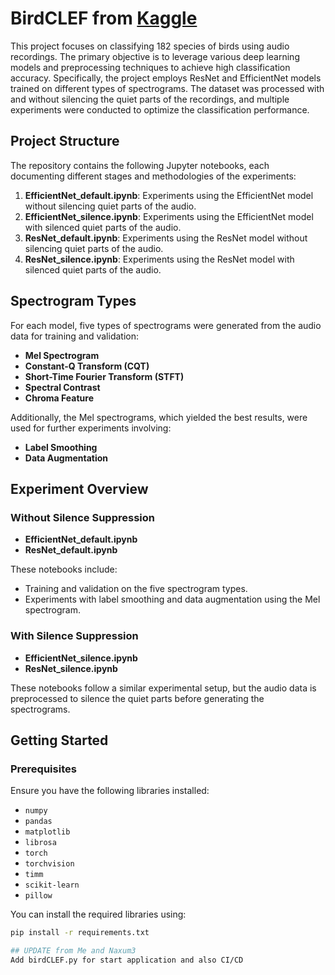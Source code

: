 # BirdCLEF from [Kaggle](https://www.kaggle.com/competitions/birdclef-2024)



This project focuses on classifying 182 species of birds using audio recordings. The primary objective is to leverage various deep learning models and preprocessing techniques to achieve high classification accuracy. Specifically, the project employs ResNet and EfficientNet models trained on different types of spectrograms. The dataset was processed with and without silencing the quiet parts of the recordings, and multiple experiments were conducted to optimize the classification performance.

## Project Structure

The repository contains the following Jupyter notebooks, each documenting different stages and methodologies of the experiments:

1. **EfficientNet_default.ipynb**: Experiments using the EfficientNet model without silencing quiet parts of the audio.
2. **EfficientNet_silence.ipynb**: Experiments using the EfficientNet model with silenced quiet parts of the audio.
3. **ResNet_default.ipynb**: Experiments using the ResNet model without silencing quiet parts of the audio.
4. **ResNet_silence.ipynb**: Experiments using the ResNet model with silenced quiet parts of the audio.

## Spectrogram Types

For each model, five types of spectrograms were generated from the audio data for training and validation:
- **Mel Spectrogram**
- **Constant-Q Transform (CQT)**
- **Short-Time Fourier Transform (STFT)**
- **Spectral Contrast**
- **Chroma Feature**

Additionally, the Mel spectrograms, which yielded the best results, were used for further experiments involving:
- **Label Smoothing**
- **Data Augmentation**

## Experiment Overview

### Without Silence Suppression
- **EfficientNet_default.ipynb**
- **ResNet_default.ipynb**

These notebooks include:
- Training and validation on the five spectrogram types.
- Experiments with label smoothing and data augmentation using the Mel spectrogram.

### With Silence Suppression
- **EfficientNet_silence.ipynb**
- **ResNet_silence.ipynb**

These notebooks follow a similar experimental setup, but the audio data is preprocessed to silence the quiet parts before generating the spectrograms.

## Getting Started

### Prerequisites

Ensure you have the following libraries installed:
- `numpy`
- `pandas`
- `matplotlib`
- `librosa`
- `torch`
- `torchvision`
- `timm`
- `scikit-learn`
- `pillow`

You can install the required libraries using:
```sh
pip install -r requirements.txt

## UPDATE from Me and Naxum3
Add birdCLEF.py for start application and also CI/CD

